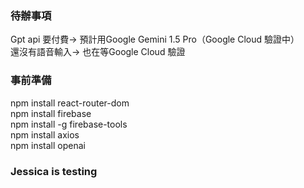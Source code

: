 ### 待辦事項
Gpt api 要付費-> 預計用Google Gemini 1.5 Pro（Google Cloud 驗證中）  
還沒有語音輸入-> 也在等Google Cloud 驗證  

### 事前準備
npm install react-router-dom  
npm install firebase  
npm install -g firebase-tools  
npm install axios  
npm install openai  

### Jessica is testing